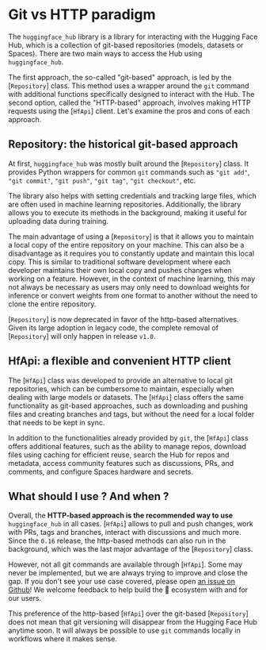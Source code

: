 <!--⚠️ Note that this file is in Markdown but contains specific syntax for our doc-builder (similar to MDX) that may not be
rendered properly in your Markdown viewer.
-->

# Git vs HTTP paradigm

The `huggingface_hub` library is a library for interacting with the Hugging Face Hub, which is a
collection of git-based repositories (models, datasets or Spaces). There are two main
ways to access the Hub using `huggingface_hub`.

The first approach, the so-called "git-based" approach, is led by the [`Repository`] class.
This method uses a wrapper around the `git` command with additional functions specifically
designed to interact with the Hub. The second option, called the "HTTP-based" approach,
involves making HTTP requests using the [`HfApi`] client. Let's examine the pros and cons
of each approach.

## Repository: the historical git-based approach

At first, `huggingface_hub` was mostly built around the [`Repository`] class. It provides
Python wrappers for common `git` commands such as `"git add"`, `"git commit"`, `"git push"`,
`"git tag"`, `"git checkout"`, etc.

The library also helps with setting credentials and tracking large files, which are often
used in machine learning repositories. Additionally, the library allows you to execute its
methods in the background, making it useful for uploading data during training.

The main advantage of using a [`Repository`] is that it allows you to maintain a local
copy of the entire repository on your machine. This can also be a disadvantage as
it requires you to constantly update and maintain this local copy. This is similar to
traditional software development where each developer maintains their own local copy and
pushes changes when working on a feature. However, in the context of machine learning,
this may not always be necessary as users may only need to download weights for inference
or convert weights from one format to another without the need to clone the entire
repository.

<Tip warning={true}>

[`Repository`] is now deprecated in favor of the http-based alternatives. Given its large adoption in legacy code, the complete removal of [`Repository`] will only happen in release `v1.0`.

</Tip>

## HfApi: a flexible and convenient HTTP client

The [`HfApi`] class was developed to provide an alternative to local git repositories, which
can be cumbersome to maintain, especially when dealing with large models or datasets. The
[`HfApi`] class offers the same functionality as git-based approaches, such as downloading
and pushing files and creating branches and tags, but without the need for a local folder
that needs to be kept in sync.

In addition to the functionalities already provided by `git`, the [`HfApi`] class offers
additional features, such as the ability to manage repos, download files using caching for
efficient reuse, search the Hub for repos and metadata, access community features such as
discussions, PRs, and comments, and configure Spaces hardware and secrets.

## What should I use ? And when ?

Overall, the **HTTP-based approach is the recommended way to use** `huggingface_hub`
in all cases. [`HfApi`] allows to pull and push changes, work with PRs, tags and branches, interact with discussions and much more. Since the `0.16` release, the http-based methods can also run in the background, which was the last major advantage of the [`Repository`] class.

However, not all git commands are available through [`HfApi`]. Some may never be implemented, but we are always trying to improve and close the gap. If you don't see your use case covered, please open [an issue on Github](https://github.com/huggingface/huggingface_hub)! We welcome feedback to help build the 🤗 ecosystem with and for our users.

This preference of the http-based [`HfApi`] over the git-based [`Repository`] does not mean that git versioning will disappear from the Hugging Face Hub anytime soon. It will always be possible to use `git` commands locally in workflows where it makes sense.
